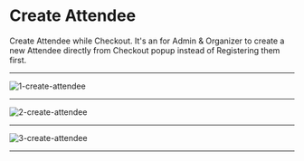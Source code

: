 # Create Attendee

Create Attendee while Checkout. It's an for Admin & Organizer to create a new Attendee directly from Checkout popup instead of Registering them first.

---

![1-create-attendee](https://eventmie-pro-docs.classiebit.com//images/fullyloaded/1-create-attendee.png "1-create-attendee")

---

![2-create-attendee](https://eventmie-pro-docs.classiebit.com//images/fullyloaded/2-create-attendee.png "2-create-attendee")

---

![3-create-attendee](https://eventmie-pro-docs.classiebit.com//images/fullyloaded/3-create-attendee.png "3-create-attendee")

---

